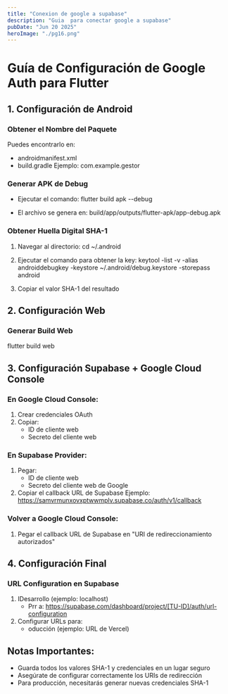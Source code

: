```yaml
---
title: "Conexion de google a supabase"
description: "Guia  para conectar google a supabase"
pubDate: "Jun 20 2025" 
heroImage: "./pg16.png"
---
```


# Guía de Configuración de Google Auth para Flutter

## 1. Configuración de Android

### Obtener el Nombre del Paquete
Puedes encontrarlo en:
- androidmanifest.xml
- build.gradle
Ejemplo: com.example.gestor

### Generar APK de Debug
- Ejecutar el comando:
flutter build apk --debug

- El archivo se genera en:
build/app/outputs/flutter-apk/app-debug.apk

### Obtener Huella Digital SHA-1
1. Navegar al directorio:
cd ~/.android

2. Ejecutar el comando para obtener la key:
keytool -list -v -alias androiddebugkey -keystore ~/.android/debug.keystore -storepass android

3. Copiar el valor SHA-1 del resultado

## 2. Configuración Web

### Generar Build Web
flutter build web

## 3. Configuración Supabase + Google Cloud Console

### En Google Cloud Console:
1. Crear credenciales OAuth
2. Copiar:
   - ID de cliente web
   - Secreto del cliente web

### En Supabase Provider:
1. Pegar:
   - ID de cliente web
   - Secreto del cliente web de Google
2. Copiar el callback URL de Supabase
   Ejemplo: https://samvrmunxovxptwwmplv.supabase.co/auth/v1/callback

### Volver a Google Cloud Console:
1. Pegar el callback URL de Supabase en "URI de redireccionamiento autorizados"

## 4. Configuración Final

### URL Configuration en Supabase
1. IDesarrollo (ejemplo: localhost)
   - Prr a: https://supabase.com/dashboard/project/[TU-ID]/auth/url-configuration
2. Configurar URLs para:
   - oducción (ejemplo: URL de Vercel)

## Notas Importantes:
- Guarda todos los valores SHA-1 y credenciales en un lugar seguro
- Asegúrate de configurar correctamente los URIs de redirección
- Para producción, necesitarás generar nuevas credenciales SHA-1

